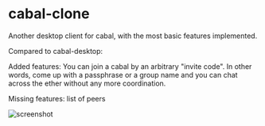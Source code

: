 # cabal-clone

Another desktop client for cabal, with the most basic features implemented.

Compared to cabal-desktop:

Added features: You can join a cabal by an arbitrary "invite code". In other words, come up with a passphrase or a group name and you can chat across the ether without any more coordination.

Missing features: list of peers

![screenshot](doc/screenshot.png)
